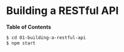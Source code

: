 # Building a RESTful API


<!-- START doctoc generated TOC please keep comment here to allow auto update -->
<!-- DON'T EDIT THIS SECTION, INSTEAD RE-RUN doctoc TO UPDATE -->
**Table of Contents**
<!-- END doctoc generated TOC please keep comment here to allow auto update -->

```bash
$ cd 01-building-a-restful-api
$ npm start
```

